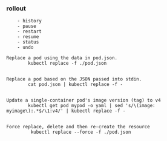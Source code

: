 
### rollout 
        - history
        - pause
        - restart
        - resume
        - status
        - undo

```
Replace a pod using the data in pod.json.
        kubectl replace -f ./pod.json


Replace a pod based on the JSON passed into stdin.
        cat pod.json | kubectl replace -f -


Update a single-container pod's image version (tag) to v4
        kubectl get pod mypod -o yaml | sed 's/\(image: myimage\):.*$/\1:v4/' | kubectl replace -f -


Force replace, delete and then re-create the resource
         kubectl replace --force -f ./pod.json

```